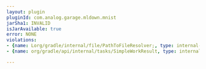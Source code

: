 ```yaml
---
layout: plugin
pluginId: com.analog.garage.mldown.mnist
jarSha1: INVALID
isJarAvailable: true
error: NONE
violations:
- {name: Lorg/gradle/internal/file/PathToFileResolver;, type: internal-api-usage}
- {name: org/gradle/api/internal/tasks/SimpleWorkResult, type: internal-api-usage}

---
```

